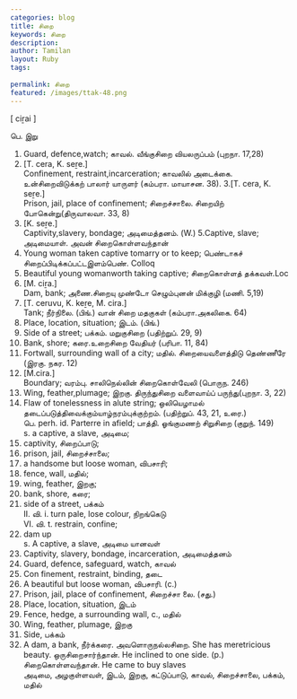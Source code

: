 ```yaml
---
categories: blog
title: சிறை
keywords: சிறை
description: 
author: Tamilan
layout: Ruby
tags: 
 
permalink: சிறை
featured: /images/ttak-48.png
---
```

  
[ ciṟai ]  
  
பெ. இறு  
1. Guard, defence,watch; காவல். வீங்குசிறை வியலருப்பம் (புறநா. 17,28)  
2. [T. cera, K. seṟe.]  
Confinement, restraint,incarceration; காவலில் அடைக்கை. உன்சிறைவிடுக்கற் பாலார் யாருளர் (கம்பரா. மாயாசன. 38). 3.[T. cera, K. seṟe.]  
Prison, jail, place of confinement; சிறைச்சாலை. சிறையிற் போகென்று(திருவாலவா. 33, 8)  
4. [K. seṟe.]  
Captivity,slavery, bondage; அடிமைத்தனம். (W.) 5.Captive, slave; அடிமையாள். அவன் சிறைகொள்ளவந்தான்  
6. Young woman taken captive tomarry or to keep; பெண்டாகச் சிறைப்பிடிக்கப்பட்டஇளம்பெண். Colloq  
7. Beautiful young womanworth taking captive; சிறைகொள்ளத் தக்கவள்.Loc  
8. [M. ciṟa.]  
Dam, bank; அணை.சிறையு முண்டோ செழும்புனன் மிக்குழி (மணி. 5,19)  
9. [T. ceruvu, K. keṟe, M. cira.]  
Tank; நீர்நிலை. (பிங்.) வான் சிறை மதகுகள் (கம்பரா.அகலிகை. 64)  
10. Place, location, situation; இடம். (பிங்.)  
11. Side of a street; பக்கம். மறுகுசிறை (பதிற்றுப். 29, 9)  
12. Bank, shore; கரை.உறைசிறை வேதியர் (பரிபா. 11, 84)  
13. Fortwall, surrounding wall of a city; மதில். சிறையைவளைத்திடு தெண்ணீரே (இரகு. நகர. 12)  
14. [M.cira.]  
Boundary; வரம்பு. சாலிநெல்லின் சிறைகொள்வேலி (பொருந. 246)  
15. Wing, feather,plumage; இறகு. திருந்துசிறை வளைவாய்ப் பருந்து(புறநா. 3, 22)  
16. Flaw of tonelessness in alute string; ஒலியெழாமல் தடைப்படுத்திவைக்கும்யாழ்நரம்புக்குற்றம். (பதிற்றுப். 43, 21, உரை.)  
பெ. perh. id. Parterre in afield; பாத்தி. ஓங்குமணற் சிறுசிறை (குறுந். 149)  
s. a captive, a slave, அடிமை;  
2. captivity, சிறைப்பாடு;  
3. prison, jail, சிறைச்சாலை;  
4. a handsome but loose woman, விபசாரி;  
5. fence, wall, மதில்;  
6. wing, feather, இறகு;  
7. bank, shore, கரை;  
8. side of a street, பக்கம்  
II. வி. i. turn pale, lose colour, நிறங்கெடு  
VI. வி. t. restrain, confine;  
2. dam up  
s. A captive, a slave, அடிமை யானவள்  
2. Captivity, slavery, bondage, incarceration, அடிமைத்தனம்  
3. Guard, defence, safeguard, watch, காவல்  
4. Con finement, restraint, binding, தடை  
5. A beautiful but loose woman, விபசாரி. (c.)  
6. Prison, jail, place of confinement, சிறைச்சா லை. (சது.)  
7. Place, location, situation, இடம்  
8. Fence, hedge, a surrounding wall, c., மதில்  
9. Wing, feather, plumage, இறகு  
1. Side, பக்கம்  
11. A dam, a bank, நீர்க்கரை. அவளொருநல்லசிறை. She has meretricious beauty. ஒருசிறைசார்ந்தான். He inclined to one side. (p.) சிறைகொள்ளவந்தான். He came to buy slaves  
அடிமை, அழகுள்ளவள், இடம், இறகு, கட்டுப்பாடு, காவல், சிறைச்சாலை, பக்கம், மதில்